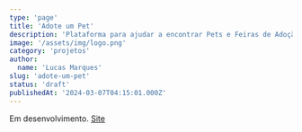 ```yaml
---
type: 'page'
title: 'Adote um Pet'
description: 'Plataforma para ajudar a encontrar Pets e Feiras de Adoção.'
image: '/assets/img/logo.png'
category: 'projetos'
author:
  name: 'Lucas Marques'
slug: 'adote-um-pet'
status: 'draft'
publishedAt: '2024-03-07T04:15:01.000Z'
---
```


Em desenvolvimento. [Site](https://www.adoteumpet.com.br/)